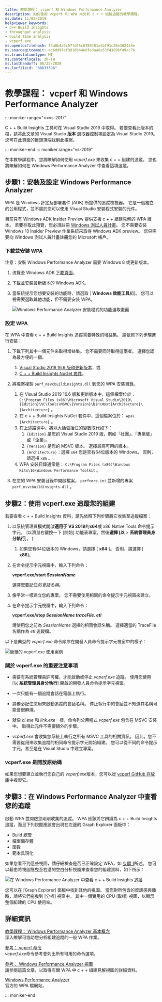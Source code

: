 ```yaml
---
title: 教學課程： vcperf 和 Windows Performance Analyzer
description: 如何使用 vcperf 和 WPA 來分析 c + + 組建追蹤的教學課程。
ms.date: 11/03/2019
helpviewer_keywords:
- C++ Build Insights
- throughput analysis
- build time analysis
- vcperf.exe
ms.openlocfilehash: f3a0b4a9c57fd55c6788481adbf91c48e362444e
ms.sourcegitcommit: ec6dd97ef3d10b44e0fedaa8e53f41696f49ac7b
ms.translationtype: MT
ms.contentlocale: zh-TW
ms.lasthandoff: 08/25/2020
ms.locfileid: "88833396"
---
```

# <a name="tutorial-vcperf-and-windows-performance-analyzer"></a>教學課程： vcperf 和 Windows Performance Analyzer

::: moniker range="<=vs-2017"

C + + Build Insights 工具可在 Visual Studio 2019 中取得。 若要查看此版本的檔，請將此文章的 Visual Studio **版本** 選取器控制項設定為 Visual Studio 2019。 您可在此頁面的目錄頂端找到此檔案。

::: moniker-end
::: moniker range="vs-2019"

在本教學課程中，您將瞭解如何使用 *vcperf.exe* 來收集 c + + 組建的追蹤。 您也將瞭解如何在 Windows Performance Analyzer 中查看這項追蹤。

## <a name="step-1-install-and-configure-windows-performance-analyzer"></a>步驟1：安裝及設定 Windows Performance Analyzer

WPA 是 Windows 評定及部署套件 (ADK) 所提供的追蹤檢視器。 它是一個獨立的公用程式，並不屬於您可以使用 Visual Studio 安裝程式安裝的元件。

目前只有 Windows ADK Insider Preview 提供支援 c + + 組建見解的 WPA 版本。 若要存取此預覽，您必須註冊 [Windows 測試人員計畫](https://insider.windows.com)。 您不需要安裝 Windows 10 Insider Preview 作業系統來取得 Windows ADK preview。 您只需要向 Windows 測試人員計畫註冊您的 Microsoft 帳戶。

### <a name="to-download-and-install-wpa"></a>下載並安裝 WPA

注意：安裝 Windows Performance Analyzer 需要 Windows 8 或更新版本。

1. 流覽至 Windows ADK [下載頁面](/windows-hardware/get-started/adk-install)。

1. 下載並安裝最新版本的 Windows ADK。

1. 當系統提示您想要安裝的功能時，請選取 [ **Windows 效能工具**組]。 您可以視需要選取其他功能，但不需要安裝 WPA。

   ![Windows Performance Analyzer 安裝程式的功能選取畫面](media/wpa-installation.png)

### <a name="to-configure-wpa"></a><a name="configuration-steps"></a> 設定 WPA

在 WPA 中查看 c + + Build Insights 追蹤需要特殊的增益集。 請依照下列步驟進行安裝：

1. 下載下列其中一個元件來取得增益集。 您不需要同時取得這兩者。 選擇您認為最方便的一個。
    1. [Visual Studio 2019 16.6 版和更新版本](https://visualstudio.microsoft.com/downloads/)，或
    1. [C + + Build Insights NuGet 套件](https://www.nuget.org/packages/Microsoft.Cpp.BuildInsights/)。

1. 將檔案複製 `perf_msvcbuildinsights.dll` 到您的 WPA 安裝目錄。
    1. 在 Visual Studio 2019 16.6 版和更新版本中，這個檔案位於： `C:\Program Files (x86)\Microsoft Visual Studio\2019\{Edition}\VC\Tools\MSVC\{Version}\bin\Host{Architecture}\{Architecture}` 。
    1. 在 c + + Build Insights NuGet 套件中，這個檔案位於： `wpa\{Architecture}` 。
    1. 在上述路徑中，將以大括弧括住的變數取代如下：
        1. `{Edition}` 是您的 Visual Studio 2019 版，例如「社團」、「專業版」或「企業」。
        1. `{Version}` 是您的 MSVC 版本。 選擇最高可用的版本。
        1. `{Architecture}`：選擇 `x64` 您是否有64位版本的 Windows。 否則，請選擇 `x86` 。
    1. WPA 安裝目錄通常是： `C:\Program Files (x86)\Windows Kits\10\Windows Performance Toolkit` 。

1. 在您的 WPA 安裝目錄中開啟檔案， `perfcore.ini` 並新增的專案 `perf_msvcbuildinsights.dll` 。

## <a name="step-2-trace-your-build-with-vcperfexe"></a>步驟2：使用 vcperf.exe 追蹤您的組建

若要查看 c + + Build Insights 資料，請先依照下列步驟將它收集至追蹤檔案：

1. 以系統管理員模式開啟**適用于 VS 2019**的**x64**或 x86 Native Tools 命令提示字元。  (以滑鼠右鍵按一下 [開始] 功能表專案，然後**選擇 [以**  >  **系統管理員身分執行**]。 ) 
    1. 如果您有64位版本的 Windows，請選擇 [ **x64** ]。 否則，請選擇 [ **x86**]。

1. 在命令提示字元視窗中，輸入下列命令：

   **vcperf.exe/start _SessionName_**

   選擇您要記住*的會話名稱。*

1. 像平常一樣建立您的專案。 您不需要使用相同的命令提示字元視窗來建立。

1. 在命令提示字元視窗中，輸入下列命令：

   **vcperf.exe/stop _SessionName_ _traceFile. etl_**

   請使用您之前為 *SessionName* 選擇的相同會話名稱。 選擇適當的 TraceFile 名稱作為 *etl* 追蹤檔。

以下是典型的 *vcperf.exe* 命令順序在開發人員命令提示字元視窗中的樣子：

![簡單的 vcperf.exe 使用案例](media/vcperf-simple-usage.png)

### <a name="important-notes-about-vcperfexe"></a>關於 vcperf.exe 的重要注意事項

- 需要有系統管理員許可權，才能啟動或停止 *vcperf.exe* 追蹤。 使用您使用 [以 **系統管理員身分執行**] 開啟的開發人員命令提示字元視窗。

- 一次只能有一個追蹤會話在電腦上執行。

- 請務必記住您用來啟動追蹤的會話名稱。 停止執行中的會話並不知道其名稱可能會很麻煩。

- 就像 *cl.exe* 和 *link.exe*一樣，命令列公用程式 *vcperf.exe* 包含在 MSVC 安裝中。 取得此元件不需要額外的步驟。

- *vcperf.exe* 會收集您系統上執行之所有 MSVC 工具的相關資訊。 因此，您不需要從用來收集追蹤的相同命令提示字元開始組建。 您可以從不同的命令提示字元，甚至是在 Visual Studio 中建立專案。

### <a name="vcperfexe-is-open-source"></a>vcperf.exe 是開放原始碼

如果您想要建立並執行您自己的 *vcperf.exe*版本，您可以從 [vcperf GitHub 存放庫](https://github.com/microsoft/vcperf)中複製它。

## <a name="step-3-view-your-trace-in-windows-performance-analyzer"></a>步驟3：在 Windows Performance Analyzer 中查看您的追蹤

啟動 WPA 並開啟您剛剛收集的追蹤。 WPA 應該將它辨識為 c + + Build Insights 追蹤，而且下列視圖應該會出現在左邊的 Graph Explorer 面板中：

- Build 總管
- 檔案儲存體
- 函數
- 範本具現化

如果您看不到這些視圖，請仔細檢查是否已正確設定 WPA，如 [步驟 1](#configuration-steps)所述。 您可以藉由將視圖拖曳至右邊的空白分析視窗來查看您的組建資料，如下所示：

![在 Windows Performance Analyzer 中查看 c + + Build Insights 追蹤](media/wpa-viewing-trace.gif)

您可以在 [Graph Explorer] 面板中找到其他的視圖。 當您對所包含的資訊感興趣時，請將它們拖曳到 [分析] 視窗中。 其中一個實用的 CPU (取樣) 視圖，以顯示整個組建的 CPU 使用率。

## <a name="more-information"></a>詳細資訊

[教學課程： Windows Performance Analyzer 基本概念](wpa-basics.md)\
深入瞭解可協助您分析組建追蹤的一般 WPA 作業。

[參考： vcperf 命令](/cpp/build-insights/reference/vcperf-commands)\
*vcperf.exe*命令參考會列出所有可用的命令選項。

[參考： Windows Performance Analyzer 視圖](/cpp/build-insights/reference/wpa-views)\
請參閱這篇文章，以取得有關 WPA 中 c + + 組建見解視圖的詳細資料。

[Windows Performance Analyzer](/windows-hardware/test/wpt/windows-performance-analyzer)\
官方的 WPA 檔網站。

::: moniker-end

